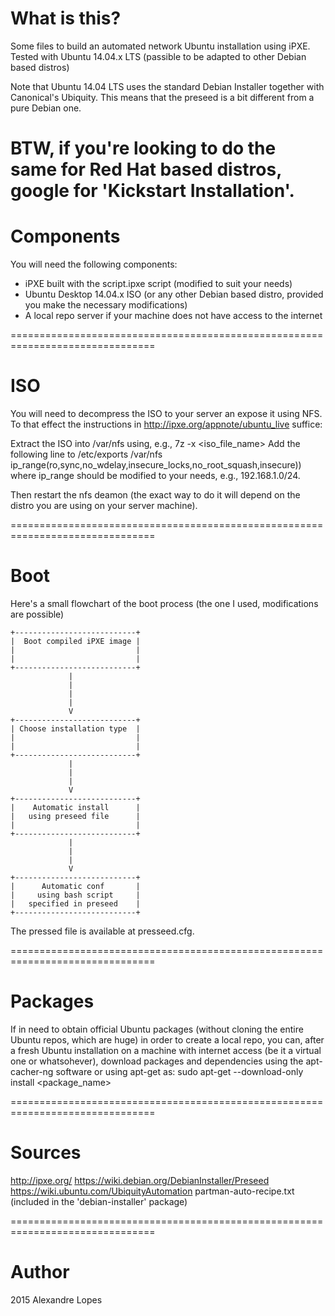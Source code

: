 # What is this?

Some files to build an automated network Ubuntu installation using iPXE.
Tested with Ubuntu 14.04.x LTS
(passible to be adapted to other Debian based distros)

Note that Ubuntu 14.04 LTS uses the standard Debian Installer together
with Canonical's Ubiquity. This means that the preseed is a bit
different from a pure Debian one.

BTW, if you're looking to do the same for Red Hat based distros, google for 
'Kickstart Installation'.
===============================================================================
# Components

You will need the following components:

* iPXE built with the script.ipxe script (modified to suit your needs)
* Ubuntu Desktop 14.04.x ISO (or any other Debian based distro, provided you 
                              make the necessary modifications)
* A local repo server if your machine does not have access to the internet

===============================================================================
# ISO

You will need to decompress the ISO to your server an expose it using NFS.
To that effect the instructions in <http://ipxe.org/appnote/ubuntu_live>
suffice:

Extract the ISO into /var/nfs using, e.g., 7z -x <iso_file_name>
Add the following line to /etc/exports
 /var/nfs ip_range(ro,sync,no_wdelay,insecure_locks,no_root_squash,insecure))
where ip_range should be modified to your needs, e.g., 192.168.1.0/24.

Then restart the nfs deamon (the exact way to do it will depend on the distro
                             you are using on your server machine).

===============================================================================
# Boot

Here's a small flowchart of the boot process
(the one I used, modifications are possible)

    +---------------------------+
    |  Boot compiled iPXE image |
    |                           | 
    |                           | 
    +---------------------------+
                 |
                 |
                 |
                 |
                 V
    +---------------------------+
    | Choose installation type  |
    |                           | 
    |                           | 
    +---------------------------+
                 |
                 |
                 |
                 V 
    +---------------------------+
    |    Automatic install      |
    |   using preseed file      |
    |                           |
    +---------------------------+
                 |
                 |
                 |
                 V 
    +---------------------------+
    |      Automatic conf       |
    |     using bash script     |
    |   specified in preseed    |
    +---------------------------+
    
The pressed file is available at presseed.cfg.

===============================================================================
# Packages

If in need to obtain official Ubuntu packages (without cloning the entire
Ubuntu repos, which are huge) in order to create a local repo, you can, 
after a fresh Ubuntu installation on a machine with internet access 
(be it a virtual one or whatsohever), download packages and dependencies 
using the apt-cacher-ng software or using apt-get as:
    sudo apt-get --download-only install <package_name>

===============================================================================
# Sources

<http://ipxe.org/>
<https://wiki.debian.org/DebianInstaller/Preseed>
<https://wiki.ubuntu.com/UbiquityAutomation>
partman-auto-recipe.txt (included in the 'debian-installer' package)

===============================================================================
# Author

2015 Alexandre Lopes
